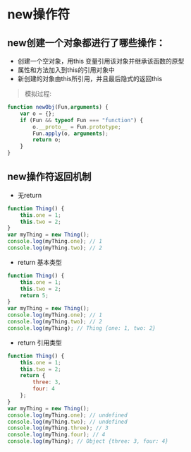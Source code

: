 # new操作符

## new创建一个对象都进行了哪些操作：

- 创建一个空对象，用this 变量引用该对象并继承该函数的原型
- 属性和方法加入到this的引用对象中
- 新创建的对象由this所引用，并且最后隐式的返回this

> 模拟过程:

```javascript
function newObj(Fun,arguments) {
    var o = {};
    if (Fun && typeof Fun === "function") {
        o.__proto__ = Fun.prototype;
        Fun.apply(o, arguments);
        return o;
    }
}
```

## new操作符返回机制

- 无return

```javascript
function Thing() {
    this.one = 1;
    this.two = 2;
}
var myThing = new Thing();
console.log(myThing.one); // 1
console.log(myThing.two); // 2
```

- return 基本类型

```javascript
function Thing() {
    this.one = 1;
    this.two = 2;
    return 5;
}
var myThing = new Thing();
console.log(myThing.one); // 1
console.log(myThing.two); // 2
console.log(myThing); // Thing {one: 1, two: 2}
```

- return 引用类型

```javascript
function Thing() {
    this.one = 1;
    this.two = 2;
    return {
        three: 3,
        four: 4
    };
}
var myThing = new Thing();
console.log(myThing.one); // undefined
console.log(myThing.two); // undefined
console.log(myThing.three); // 3
console.log(myThing.four); // 4
console.log(myThing); // Object {three: 3, four: 4}
```
